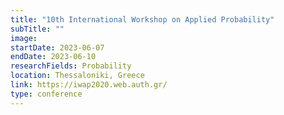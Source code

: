 ```yaml
---
title: "10th International Workshop on Applied Probability"
subTitle: ""
image:
startDate: 2023-06-07
endDate: 2023-06-10
researchFields: Probability
location: Thessaloniki, Greece
link: https://iwap2020.web.auth.gr/
type: conference
---
```

